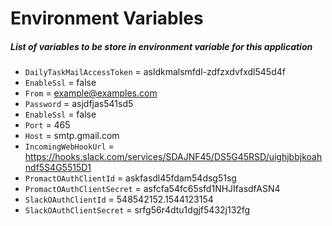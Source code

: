 # Environment Variables
##### List of variables to be store in environment variable for this application ##### 

* ```DailyTaskMailAccessToken``` =  asldkmalsmfdl-zdfzxdvfxdl545d4f 
* ```EnableSsl``` =  false 
* ```From``` =  example@examples.com 
* ```Password``` =  asjdfjas541sd5 
* ```EnableSsl``` =  false 
* ```Port``` =  465 
* ```Host``` =  smtp.gmail.com 
* ```IncomingWebHookUrl``` =  https://hooks.slack.com/services/SDAJNF45/DS5G45RSD/uighjbbjkoahndf5S4G5515D1 
* ```PromactOAuthClientId``` =  askfasdl45fdam54dsg51sg 
* ```PromactOAuthClientSecret``` =  asfcfa54fc65sfd1NHJIfasdfASN4 
* ```SlackOAuthClientId``` =  548542152.1544123154 
* ```SlackOAuthClientSecret``` =  srfg56r4dtu1dgjf5432j132fg
